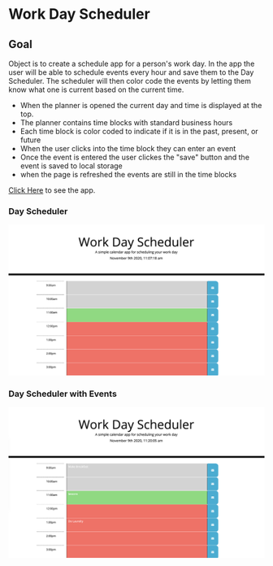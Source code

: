 # Work Day Scheduler

## Goal
Object is to create a schedule app for a person's work day. In the app the user will be able to schedule events every hour and save them to the Day Scheduler. The scheduler will then color code the events by letting them know what one is current based on the current time.

- When the planner is opened the current day and time is displayed at the top.
- The planner contains time blocks with standard business hours
- Each time block is color coded to indicate if it is in the past, present, or future
- When the user clicks into the time block they can enter an event
- Once the event is entered the user clickes the "save" button and the event is saved to local storage
- when the page is refreshed the events are still in the time blocks

[Click Here](https://ericasiegel.github.io/daily-calendar/) to see the app.

### Day Scheduler
![Day Scheduler](./assets/images/start.png)

### Day Scheduler with Events
![Day Scheduler with Events](./assets/images/tasks.png)



